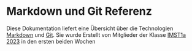 # Markdown und Git Referenz

Diese Dokumentation liefert eine Übersicht über die Technologien [Markdown](md/index.md) und [Git](git/index.md). Sie wurde Erstellt von Mitglieder der Klasse [IMST1a 2023](authors/authors.md) in den ersten beiden Wochen
